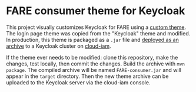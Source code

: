 # FARE consumer theme for Keycloak

This project visually customizes Keycloak for FARE using a [custom theme](https://www.keycloak.org/docs/latest/server_development/index.html#_themes). The login page theme was copied from the "Keycloak" theme and modified. In production, this theme is packaged as a `.jar` file and [deployed as an archive](https://www.keycloak.org/docs/latest/server_development/index.html#deploying-themes) to a Keycloak cluster on [cloud-iam](https://www.cloud-iam.com).

If the theme ever needs to be modified: clone this repository, make the changes, test locally, then commit the changes. Build the archive with `mvn package`. The compiled archive will be named `FARE-consumer.jar` and will appear in the `target` directory. Then the new theme archive can be uploaded to the Keycloak server via the cloud-iam console.